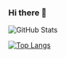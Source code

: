 ### Hi there 👋

<!--
**mjbraun95/mjbraun95** is a ✨ _special_ ✨ repository because its `README.md` (this file) appears on your GitHub profile.

Here are some ideas to get you started:

- 🔭 I’m currently working on ...
- 🌱 I’m currently learning ...
- 👯 I’m looking to collaborate on ...
- 🤔 I’m looking for help with ...
- 💬 Ask me about ...
- 📫 How to reach me: ...
- 😄 Pronouns: ...
- ⚡ Fun fact: ...
-->

![GitHub Stats](https://github-readme-stats.vercel.app/api?username=mjbraun95&theme=radical)


[![Top Langs](https://github-readme-stats.vercel.app/api/top-langs/?username=mjbraun95&langs_count=8&theme=merko&show_icons=true&border_color=hide_border&text_color=#2A7BE5&icon_color=#E94A47)](https://github.com/mjbraun95/github-readme-stats)
